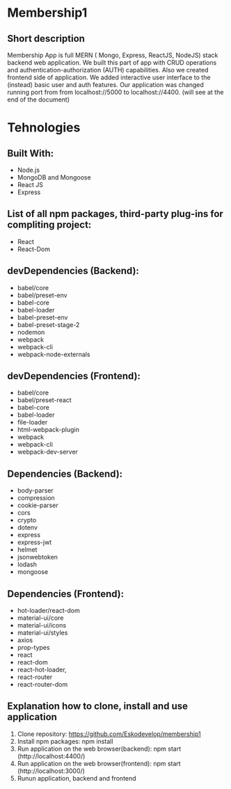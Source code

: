 # Membership1
## Short description

Membership App is full MERN ( Mongo, Express, ReactJS, NodeJS) stack backend web application. We built this part of app with CRUD operations and authentication-authorization (AUTH) capabilities.
Also we created frontend side of application. We added interactive user interface to the (instead) basic user and auth features. Our application was changed running port from from localhost://5000 to localhost://4400. (will see at the end of the document)

# Tehnologies
## Built With:
* Node.js
* MongoDB and Mongoose
* React JS
* Express

## List of all npm packages, third-party plug-ins for compliting project:
* React
* React-Dom

## devDependencies (Backend):
* babel/core
* babel/preset-env
* babel-core
* babel-loader
* babel-preset-env
* babel-preset-stage-2
* nodemon
* webpack
* webpack-cli
* webpack-node-externals

## devDependencies (Frontend):
* babel/core
* babel/preset-react
* babel-core
* babel-loader
* file-loader
* html-webpack-plugin
* webpack
* webpack-cli
* webpack-dev-server

## Dependencies (Backend):
* body-parser
* compression
* cookie-parser
* cors
* crypto
* dotenv
* express
* express-jwt
* helmet
* jsonwebtoken
* lodash
* mongoose

## Dependencies (Frontend):
* hot-loader/react-dom
* material-ui/core
* material-ui/icons
* material-ui/styles
* axios
* prop-types
* react
* react-dom
* react-hot-loader,
* react-router
* react-router-dom

## Explanation how to clone, install and use application
1. Clone repository: https://github.com/Eskodevelop/membership1
2. Install npm packages: npm install
3. Run application on the web browser(backend): npm start (http://localhost:4400/)
4. Run application on the web browser(frontend): npm start (http://localhost:3000/)
5. Runun application, backend and frontend
